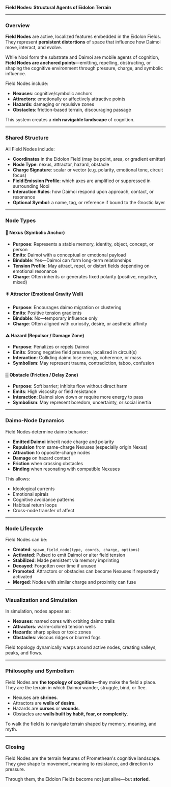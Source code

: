 **Field Nodes: Structural Agents of Eidolon Terrain**

---

### Overview

**Field Nodes** are active, localized features embedded in the Eidolon Fields. They represent **persistent distortions** of space that influence how Daimoi move, interact, and evolve.

While Nooi form the substrate and Daimoi are mobile agents of cognition, **Field Nodes are anchored points**—emitting, repelling, obstructing, or shaping the cognitive environment through pressure, charge, and symbolic influence.

Field Nodes include:

* **Nexuses**: cognitive/symbolic anchors
* **Attractors**: emotionally or affectively attractive points
* **Hazards**: damaging or repulsive zones
* **Obstacles**: friction-based terrain, discouraging passage

This system creates a **rich navigable landscape** of cognition.

---

### Shared Structure

All Field Nodes include:

* **Coordinates** in the Eidolon Field (may be point, area, or gradient emitter)
* **Node Type**: nexus, attractor, hazard, obstacle
* **Charge Signature**: scalar or vector (e.g. polarity, emotional tone, circuit focus)
* **Field Emission Profile**: which axes are amplified or suppressed in surrounding Nooi
* **Interaction Rules**: how Daimoi respond upon approach, contact, or resonance
* **Optional Symbol**: a name, tag, or reference if bound to the Gnostic layer

---

### Node Types

#### 🧭 Nexus (Symbolic Anchor)

* **Purpose**: Represents a stable memory, identity, object, concept, or person
* **Emits**: Daimoi with a conceptual or emotional payload
* **Bindable**: Yes—Daimoi can form long-term relationships
* **Tension Profile**: May attract, repel, or distort fields depending on emotional resonance
* **Charge**: Often inherits or generates fixed polarity (positive, negative, mixed)

#### ✴️ Attractor (Emotional Gravity Well)

* **Purpose**: Encourages daimo migration or clustering
* **Emits**: Positive tension gradients
* **Bindable**: No—temporary influence only
* **Charge**: Often aligned with curiosity, desire, or aesthetic affinity

#### ⚠️ Hazard (Repulsor / Damage Zone)

* **Purpose**: Penalizes or repels Daimoi
* **Emits**: Strong negative field pressure, localized in circuit(s)
* **Interaction**: Colliding daimo lose energy, coherence, or mass
* **Symbolism**: May represent trauma, contradiction, taboo, confusion

#### ▒ Obstacle (Friction / Delay Zone)

* **Purpose**: Soft barrier; inhibits flow without direct harm
* **Emits**: High viscosity or field resistance
* **Interaction**: Daimoi slow down or require more energy to pass
* **Symbolism**: May represent boredom, uncertainty, or social inertia

---

### Daimo-Node Dynamics

Field Nodes determine daimo behavior:

* **Emitted Daimoi** inherit node charge and polarity
* **Repulsion** from same-charge Nexuses (especially origin Nexus)
* **Attraction** to opposite-charge nodes
* **Damage** on hazard contact
* **Friction** when crossing obstacles
* **Binding** when resonating with compatible Nexuses

This allows:

* Ideological currents
* Emotional spirals
* Cognitive avoidance patterns
* Habitual return loops
* Cross-node transfer of affect

---

### Node Lifecycle

Field Nodes can be:

* **Created**: `spawn_field_node(type, coords, charge, options)`
* **Activated**: Pulsed to emit Daimoi or alter field tension
* **Stabilized**: Made persistent via memory imprinting
* **Decayed**: Forgotten over time if unused
* **Promoted**: Attractors or obstacles can become Nexuses if repeatedly activated
* **Merged**: Nodes with similar charge and proximity can fuse

---

### Visualization and Simulation

In simulation, nodes appear as:

* **Nexuses**: named cores with orbiting daimo trails
* **Attractors**: warm-colored tension wells
* **Hazards**: sharp spikes or toxic zones
* **Obstacles**: viscous ridges or blurred fogs

Field topology dynamically warps around active nodes, creating valleys, peaks, and flows.

---

### Philosophy and Symbolism

Field Nodes are **the topology of cognition**—they make the field a place. They are the terrain in which Daimoi wander, struggle, bind, or flee.

* Nexuses are **shrines**.
* Attractors are **wells of desire**.
* Hazards are **curses** or **wounds**.
* Obstacles are **walls built by habit, fear, or complexity**.

To walk the field is to navigate terrain shaped by memory, meaning, and myth.

---

### Closing

Field Nodes are the terrain features of Promethean's cognitive landscape.
They give shape to movement, meaning to resistance, and direction to pressure.

Through them, the Eidolon Fields become not just alive—but **storied**.
